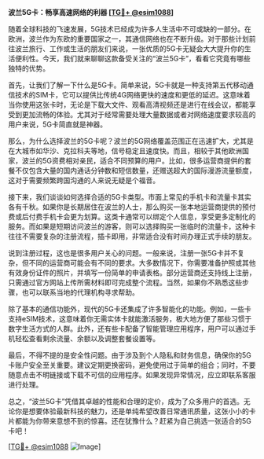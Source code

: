 **波兰5G卡：畅享高速网络的利器 [[TG💪+ @esim1088](https://t.me/s/esim1088)]**

随着全球科技的飞速发展，5G技术已经成为许多人生活中不可或缺的一部分。在欧洲，波兰作为东欧的重要国家之一，其通信网络也在不断升级。对于那些计划前往波兰旅行、工作或生活的朋友们来说，一张优质的5G卡无疑会大大提升你的生活便利性。今天，我们就来聊聊这款备受关注的“波兰5G卡”，看看它究竟有哪些独特的优势。

首先，让我们了解一下什么是5G卡。简单来说，5G卡就是一种支持第五代移动通信技术的SIM卡，它可以提供比传统4G网络更快的速度和更低的延迟。这意味着当你使用这张卡时，无论是下载大文件、观看高清视频还是进行在线会议，都能享受到更加流畅的体验。尤其对于经常需要处理大量数据或者对网络速度要求较高的用户来说，5G卡简直就是神器。

那么，为什么选择波兰的5G卡呢？波兰的5G网络覆盖范围正在迅速扩大，尤其是在大城市如华沙、克拉科夫等地，信号稳定且速度快。而且，相较于其他欧洲国家，波兰的5G资费相对亲民，适合不同预算的用户。比如，很多运营商提供的套餐不仅包含大量的国内通话分钟数和短信数量，还赠送超大的国际漫游流量额度，这对于需要频繁跨国沟通的人来说无疑是个福音。

接下来，我们谈谈如何选择合适的5G卡类型。市面上常见的手机卡和流量卡其实各有千秋。如果你是长期居住在波兰的人士，那么购买一张本地运营商提供的预付费或后付费手机卡会更为划算。这类卡通常可以绑定个人信息，享受更多定制化的服务。而如果是短期访问波兰的游客，则可以选择购买一张临时的流量卡，这种卡往往不需要复杂的注册流程，插卡即用，非常适合没有时间办理正式手续的朋友。

说到注册过程，这也是很多用户关心的问题。一般来说，注册一张5G卡并不复杂，但不同的运营商可能会有不同的要求。大多数情况下，你需要准备护照或其他有效身份证件的照片，并填写一份简单的申请表格。部分运营商还支持线上注册，只需通过官方网站上传所需材料即可完成整个流程。当然，如果你不熟悉这些步骤，也可以联系当地的代理机构寻求帮助。

除了基本的通信功能外，现代的5G卡还集成了许多智能化的功能。例如，一些卡支持eSIM技术，这意味着你无需实体卡就能激活服务，极大地方便了那些习惯于数字生活方式的人群。此外，还有些卡配备了智能管理应用程序，用户可以通过手机轻松查看剩余流量、余额以及调整套餐设置等。

最后，不得不提的是安全性问题。由于涉及到个人隐私和财务信息，确保你的5G卡账户安全至关重要。建议定期更换密码，避免使用过于简单的组合；同时，不要随意点击不明链接或下载不可信的应用程序。如果发现异常情况，应立即联系客服进行处理。

总之，“波兰5G卡”凭借其卓越的性能和合理的定价，成为了众多用户的首选。无论你是想要体验最新科技的魅力，还是单纯希望改善日常通讯质量，这张小小的卡片都能为你带来意想不到的惊喜。还在犹豫什么？赶紧为自己挑选一张适合的5G卡吧！

[[TG💪+ @esim1088](https://t.me/s/esim1088) ![Image](https://i.postimg.cc/4NQfJmqS/Snipaste-2025-05-13-00-14-12.png)]